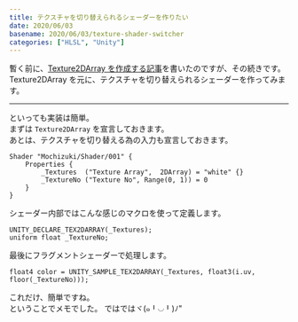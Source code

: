 ```yaml
---
title: テクスチャを切り替えられるシェーダーを作りたい
date: 2020/06/03
basename: 2020/06/03/texture-shader-switcher
categories: ["HLSL", "Unity"]
---
```


暫く前に、[Texture2DArray を作成する記事](https://natsuneko.blog/entry/2020/05/18/082641)を書いたのですが、その続きです。  
Texture2DArray を元に、テクスチャを切り替えられるシェーダーを作ってみます。

---

といっても実装は簡単。  
まずは `Texture2DArray` を宣言しておきます。  
あとは、テクスチャを切り替える為の入力も宣言しておきます。

```hlsl
Shader "Mochizuki/Shader/001" {
    Properties {
        _Textures  ("Texture Array",  2DArray) = "white" {}
        _TextureNo ("Texture No", Range(0, 1)) = 0
    }
}
```

シェーダー内部ではこんな感じのマクロを使って定義します。

```hlsl
UNITY_DECLARE_TEX2DARRAY(_Textures);
uniform float _TextureNo;
```

最後にフラグメントシェーダーで処理します。

```hlsl
float4 color = UNITY_SAMPLE_TEX2DARRAY(_Textures, float3(i.uv, floor(_TextureNo)));
```

これだけ、簡単ですね。  
ということでメモでした。 ではではヾ(๑╹◡╹)ﾉ"

